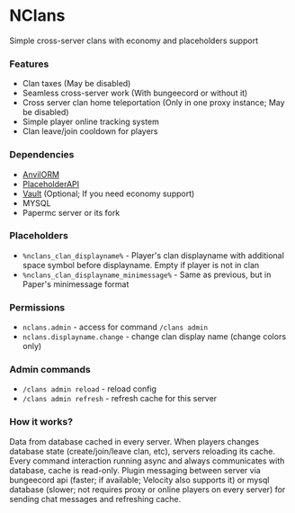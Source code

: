 # NClans

Simple cross-server clans with economy and placeholders support

### Features 

- Clan taxes (May be disabled)
- Seamless cross-server work (With bungeecord or without it)
- Cross server clan home teleportation (Only in one proxy instance; May be disabled)
- Simple player online tracking system
- Clan leave/join cooldown for players

### Dependencies 

- [AnvilORM](https://github.com/NezuShin/AnvilORM/releases/tag/V1.0.0) 
- [PlaceholderAPI](https://www.spigotmc.org/resources/placeholderapi.6245/)
- [Vault](https://www.spigotmc.org/resources/vault.34315/) (Optional; If you need economy support)
- MYSQL
- Papermc server or its fork

### Placeholders

- `%nclans_clan_displayname%` - Player's clan displayname with additional space symbol before displayname. Empty if player is not in clan
- `%nclans_clan_displayname_minimessage%` - Same as previous, but in Paper's minimessage format 

### Permissions

- `nclans.admin` - access for command `/clans admin`
- `nclans.displayname.change` - change clan display name (change colors only)

### Admin commands
- `/clans admin reload` - reload config
- `/clans admin refresh` - refresh cache for this server

### How it works?

Data from database cached in every server. When players changes database state (create/join/leave clan, etc), servers reloading its cache. Every command interaction running async and always communicates with database, cache is read-only. Plugin messaging between server via bungeecord api (faster; if available; Velocity also supports it) or mysql database (slower; not requires proxy or online players on every server) for sending chat messages and refreshing cache. 
